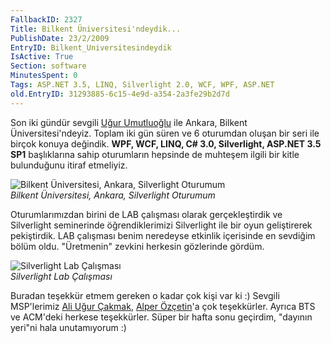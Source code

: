 ```yaml
---
FallbackID: 2327
Title: Bilkent Üniversitesi'ndeydik...
PublishDate: 23/2/2009
EntryID: Bilkent_Universitesindeydik
IsActive: True
Section: software
MinutesSpent: 0
Tags: ASP.NET 3.5, LINQ, Silverlight 2.0, WCF, WPF, ASP.NET
old.EntryID: 31293885-6c15-4e9d-a354-2a3fe29b2d7d
---
```

Son iki gündür sevgili [Uğur Umutluoğlu](http://www.umutluoglu.com/) ile
Ankara, Bilkent Üniversitesi'ndeyiz. Toplam iki gün süren ve 6 oturumdan
oluşan bir seri ile birçok konuya değindik. **WPF, WCF, LINQ, C\# 3.0,
Silverlight, ASP.NET 3.5 SP1** başlıklarına sahip oturumların hepsinde
de muhteşem ilgili bir kitle bulunduğunu itiraf etmeliyiz.

![Bilkent Üniversitesi, Ankara, Silverlight
Oturumum](http://cdn.daron.yondem.com/assets/2327/22022009_1.jpg)\
*Bilkent Üniversitesi, Ankara, Silverlight Oturumum*

Oturumlarımızdan birini de LAB çalışması olarak gerçekleştirdik ve
Silverlight seminerinde öğrendiklerimizi Silverlight ile bir oyun
geliştirerek pekiştirdik. LAB çalışması benim neredeyse etkinlik
içerisinde en sevdiğim bölüm oldu. "Üretmenin" zevkini herkesin
gözlerinde gördüm.

![Silverlight Lab
Çalışması](http://cdn.daron.yondem.com/assets/2327/22022009_2.jpg)\
*Silverlight Lab Çalışması*

Buradan teşekkür etmem gereken o kadar çok kişi var ki :) Sevgili
MSP'lerimiz [Ali Uğur Çakmak](http://www.ugurcakmak.com/), [Alper
Özçetin](http://www.alperozcetin.com/)'a çok teşekkürler. Ayrıca BTS ve
ACM'deki herkese teşekkürler. Süper bir hafta sonu geçirdim, "dayının
yeri"ni hala unutamıyorum :)


